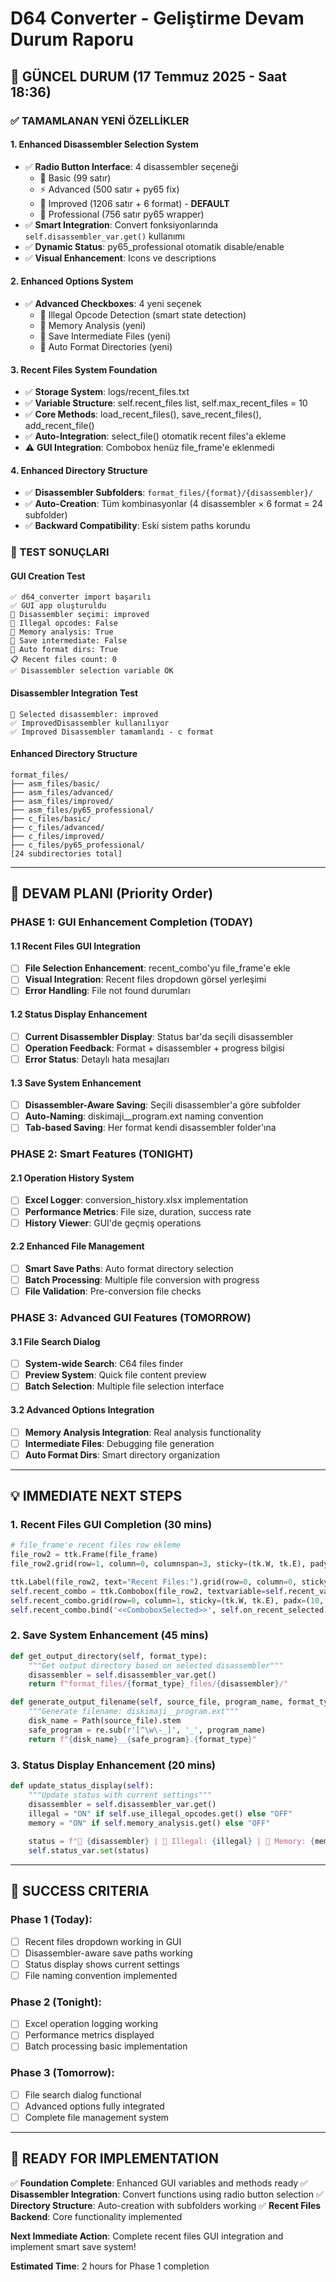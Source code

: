 # D64 Converter - Geliştirme Devam Durum Raporu

## 🎯 GÜNCEL DURUM (17 Temmuz 2025 - Saat 18:36)

### ✅ TAMAMLANAN YENİ ÖZELLİKLER

#### 1. **Enhanced Disassembler Selection System**
- ✅ **Radio Button Interface**: 4 disassembler seçeneği
  - 🔧 Basic (99 satır)
  - ⚡ Advanced (500 satır + py65 fix)  
  - 🚀 Improved (1206 satır + 6 format) - **DEFAULT**
  - 💎 Professional (756 satır py65 wrapper)
- ✅ **Smart Integration**: Convert fonksiyonlarında `self.disassembler_var.get()` kullanımı
- ✅ **Dynamic Status**: py65_professional otomatik disable/enable
- ✅ **Visual Enhancement**: Icons ve descriptions

#### 2. **Enhanced Options System**
- ✅ **Advanced Checkboxes**: 4 yeni seçenek
  - 🔬 Illegal Opcode Detection (smart state detection)
  - 🧠 Memory Analysis (yeni)
  - 💾 Save Intermediate Files (yeni)
  - 📁 Auto Format Directories (yeni)

#### 3. **Recent Files System Foundation**
- ✅ **Storage System**: logs/recent_files.txt
- ✅ **Variable Structure**: self.recent_files list, self.max_recent_files = 10
- ✅ **Core Methods**: load_recent_files(), save_recent_files(), add_recent_file()
- ✅ **Auto-Integration**: select_file() otomatik recent files'a ekleme
- ⚠️ **GUI Integration**: Combobox henüz file_frame'e eklenmedi

#### 4. **Enhanced Directory Structure**
- ✅ **Disassembler Subfolders**: `format_files/{format}/{disassembler}/`
- ✅ **Auto-Creation**: Tüm kombinasyonlar (4 disassembler × 6 format = 24 subfolder)
- ✅ **Backward Compatibility**: Eski sistem paths korundu

### 🧪 TEST SONUÇLARI

#### GUI Creation Test
```
✅ d64_converter import başarılı
✅ GUI app oluşturuldu
📝 Disassembler seçimi: improved
🔬 Illegal opcodes: False
🧠 Memory analysis: True
💾 Save intermediate: False
📁 Auto format dirs: True
📋 Recent files count: 0
✅ Disassembler selection variable OK
```

#### Disassembler Integration Test
```
🔧 Selected disassembler: improved
✅ ImprovedDisassembler kullanılıyor
✅ Improved Disassembler tamamlandı - c format
```

#### Enhanced Directory Structure
```
format_files/
├── asm_files/basic/
├── asm_files/advanced/
├── asm_files/improved/
├── asm_files/py65_professional/
├── c_files/basic/
├── c_files/advanced/
├── c_files/improved/
├── c_files/py65_professional/
[24 subdirectories total]
```

---

## 🚀 DEVAM PLANI (Priority Order)

### **PHASE 1: GUI Enhancement Completion (TODAY)**

#### 1.1 Recent Files GUI Integration
- [ ] **File Selection Enhancement**: recent_combo'yu file_frame'e ekle
- [ ] **Visual Integration**: Recent files dropdown görsel yerleşimi
- [ ] **Error Handling**: File not found durumları

#### 1.2 Status Display Enhancement
- [ ] **Current Disassembler Display**: Status bar'da seçili disassembler
- [ ] **Operation Feedback**: Format + disassembler + progress bilgisi
- [ ] **Error Status**: Detaylı hata mesajları

#### 1.3 Save System Enhancement
- [ ] **Disassembler-Aware Saving**: Seçili disassembler'a göre subfolder
- [ ] **Auto-Naming**: diskimaji__program.ext naming convention
- [ ] **Tab-based Saving**: Her format kendi disassembler folder'ına

### **PHASE 2: Smart Features (TONIGHT)**

#### 2.1 Operation History System
- [ ] **Excel Logger**: conversion_history.xlsx implementation
- [ ] **Performance Metrics**: File size, duration, success rate
- [ ] **History Viewer**: GUI'de geçmiş operations

#### 2.2 Enhanced File Management
- [ ] **Smart Save Paths**: Auto format directory selection
- [ ] **Batch Processing**: Multiple file conversion with progress
- [ ] **File Validation**: Pre-conversion file checks

### **PHASE 3: Advanced GUI Features (TOMORROW)**

#### 3.1 File Search Dialog
- [ ] **System-wide Search**: C64 files finder
- [ ] **Preview System**: Quick file content preview
- [ ] **Batch Selection**: Multiple file selection interface

#### 3.2 Advanced Options Integration
- [ ] **Memory Analysis Integration**: Real analysis functionality
- [ ] **Intermediate Files**: Debugging file generation
- [ ] **Auto Format Dirs**: Smart directory organization

---

## 💡 IMMEDIATE NEXT STEPS

### 1. Recent Files GUI Completion (30 mins)
```python
# file_frame'e recent files row ekleme
file_row2 = ttk.Frame(file_frame)
file_row2.grid(row=1, column=0, columnspan=3, sticky=(tk.W, tk.E), pady=(0, 5))

ttk.Label(file_row2, text="Recent Files:").grid(row=0, column=0, sticky=tk.W)
self.recent_combo = ttk.Combobox(file_row2, textvariable=self.recent_var, width=55, state="readonly")
self.recent_combo.grid(row=0, column=1, sticky=(tk.W, tk.E), padx=(10, 5))
self.recent_combo.bind('<<ComboboxSelected>>', self.on_recent_selected)
```

### 2. Save System Enhancement (45 mins)
```python
def get_output_directory(self, format_type):
    """Get output directory based on selected disassembler"""
    disassembler = self.disassembler_var.get()
    return f"format_files/{format_type}_files/{disassembler}/"

def generate_output_filename(self, source_file, program_name, format_type):
    """Generate filename: diskimaji__program.ext"""
    disk_name = Path(source_file).stem
    safe_program = re.sub(r'[^\w\-_]', '_', program_name)
    return f"{disk_name}__{safe_program}.{format_type}"
```

### 3. Status Display Enhancement (20 mins)
```python
def update_status_display(self):
    """Update status with current settings"""
    disassembler = self.disassembler_var.get()
    illegal = "ON" if self.use_illegal_opcodes.get() else "OFF"
    memory = "ON" if self.memory_analysis.get() else "OFF"
    
    status = f"🔧 {disassembler} | 🔬 Illegal: {illegal} | 🧠 Memory: {memory}"
    self.status_var.set(status)
```

---

## 🎯 SUCCESS CRITERIA

### Phase 1 (Today):
- [ ] Recent files dropdown working in GUI
- [ ] Disassembler-aware save paths working
- [ ] Status display shows current settings
- [ ] File naming convention implemented

### Phase 2 (Tonight):
- [ ] Excel operation logging working
- [ ] Performance metrics displayed
- [ ] Batch processing basic implementation

### Phase 3 (Tomorrow):
- [ ] File search dialog functional
- [ ] Advanced options fully integrated
- [ ] Complete file management system

---

## 🚀 READY FOR IMPLEMENTATION

✅ **Foundation Complete**: Enhanced GUI variables and methods ready
✅ **Disassembler Integration**: Convert functions using radio button selection
✅ **Directory Structure**: Auto-creation with subfolders working
✅ **Recent Files Backend**: Core functionality implemented

**Next Immediate Action**: Complete recent files GUI integration and implement smart save system!

**Estimated Time**: 2 hours for Phase 1 completion
